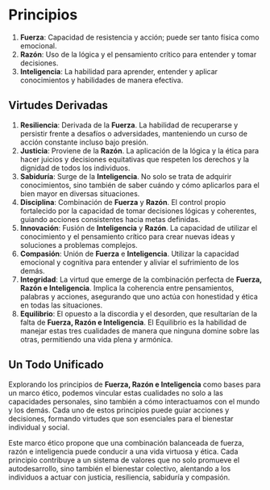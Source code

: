 # Principios

1. **Fuerza**: Capacidad de resistencia y acción; puede ser tanto física como emocional.
2. **Razón**: Uso de la lógica y el pensamiento crítico para entender y tomar decisiones.
3. **Inteligencia**: La habilidad para aprender, entender y aplicar conocimientos y habilidades de manera efectiva.

## Virtudes Derivadas

1. **Resiliencia**: Derivada de la **Fuerza**. La habilidad de recuperarse y persistir frente a desafíos o adversidades, manteniendo un curso de acción constante incluso bajo presión.
2. **Justicia**: Proviene de la **Razón**. La aplicación de la lógica y la ética para hacer juicios y decisiones equitativas que respeten los derechos y la dignidad de todos los individuos.
3. **Sabiduría**: Surge de la **Inteligencia**. No solo se trata de adquirir conocimientos, sino también de saber cuándo y cómo aplicarlos para el bien mayor en diversas situaciones.
4. **Disciplina**: Combinación de **Fuerza** y **Razón**. El control propio fortalecido por la capacidad de tomar decisiones lógicas y coherentes, guiando acciones consistentes hacia metas definidas.
5. **Innovación**: Fusión de **Inteligencia** y **Razón**. La capacidad de utilizar el conocimiento y el pensamiento crítico para crear nuevas ideas y soluciones a problemas complejos.
6. **Compasión**: Unión de **Fuerza** e **Inteligencia**. Utilizar la capacidad emocional y cognitiva para entender y aliviar el sufrimiento de los demás.
7. **Integridad**: La virtud que emerge de la combinación perfecta de **Fuerza, Razón e Inteligencia**. Implica la coherencia entre pensamientos, palabras y acciones, asegurando que uno actúa con honestidad y ética en todas las situaciones.
8. **Equilibrio**: El opuesto a la discordia y el desorden, que resultarían de la falta de **Fuerza, Razón e Inteligencia**. El Equilibrio es la habilidad de manejar estas tres cualidades de manera que ninguna domine sobre las otras, permitiendo una vida plena y armónica.

## Un Todo Unificado

Explorando los principios de **Fuerza, Razón e Inteligencia** como bases para un marco ético, podemos vincular estas cualidades no solo a las capacidades personales, sino también a cómo interactuamos con el mundo y los demás. Cada uno de estos principios puede guiar acciones y decisiones, formando virtudes que son esenciales para el bienestar individual y social.

Este marco ético propone que una combinación balanceada de fuerza, razón e inteligencia puede conducir a una vida virtuosa y ética. Cada principio contribuye a un sistema de valores que no solo promueve el autodesarrollo, sino también el bienestar colectivo, alentando a los individuos a actuar con justicia, resiliencia, sabiduría y compasión.

